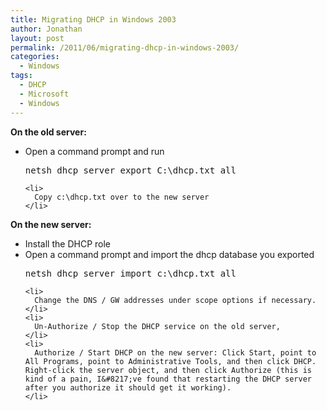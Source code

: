 ```yaml
---
title: Migrating DHCP in Windows 2003
author: Jonathan
layout: post
permalink: /2011/06/migrating-dhcp-in-windows-2003/
categories:
  - Windows
tags:
  - DHCP
  - Microsoft
  - Windows
---
```

<div>
  <p>
    <strong>On the old server:</strong>
  </p>
  
  <ul>
    <li>
      Open a command prompt and run <div>
        <div>
          <div>
            <pre class="brush: plain; title: ; notranslate" title="">netsh dhcp server export C:\dhcp.txt all</pre>
          </div>
        </div>
      </div>
    </li>
    
    <li>
      Copy c:\dhcp.txt over to the new server
    </li>
  </ul>
  
  <p>
    <strong>On the new server:</strong>
  </p>
  
  <ul>
    <li>
      Install the DHCP role
    </li>
    <li>
      Open a command prompt and import the dhcp database you exported <div>
        <div>
          <div>
            <pre class="brush: plain; title: ; notranslate" title="">
netsh dhcp server import c:\dhcp.txt all
</pre>
          </div>
        </div>
      </div>
    </li>
    
    <li>
      Change the DNS / GW addresses under scope options if necessary.
    </li>
    <li>
      Un-Authorize / Stop the DHCP service on the old server,
    </li>
    <li>
      Authorize / Start DHCP on the new server: Click Start, point to All Programs, point to Administrative Tools, and then click DHCP. Right-click the server object, and then click Authorize (this is kind of a pain, I&#8217;ve found that restarting the DHCP server after you authorize it should get it working).
    </li>
  </ul>
</div>